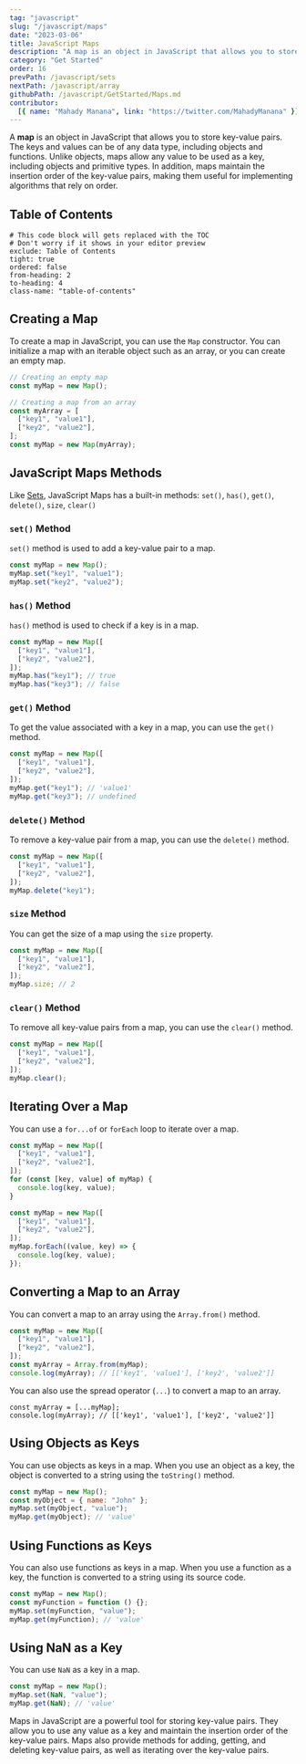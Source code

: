 ```yaml
---
tag: "javascript"
slug: "/javascript/maps"
date: "2023-03-06"
title: JavaScript Maps
description: "A map is an object in JavaScript that allows you to store key-value pairs. The keys and values can be of any data type, including objects and functions."
category: "Get Started"
order: 16
prevPath: /javascript/sets
nextPath: /javascript/array
githubPath: /javascript/GetStarted/Maps.md
contributor:
  [{ name: "Mahady Manana", link: "https://twitter.com/MahadyManana" }]
---
```


A **map** is an object in JavaScript that allows you to store key-value pairs. The keys and values can be of any data type, including objects and functions. Unlike objects, maps allow any value to be used as a key, including objects and primitive types. In addition, maps maintain the insertion order of the key-value pairs, making them useful for implementing algorithms that rely on order.

## Table of Contents

```toc
# This code block will gets replaced with the TOC
# Don't worry if it shows in your editor preview
exclude: Table of Contents
tight: true
ordered: false
from-heading: 2
to-heading: 4
class-name: "table-of-contents"
```

## Creating a Map

To create a map in JavaScript, you can use the `Map` constructor. You can initialize a map with an iterable object such as an array, or you can create an empty map.

```js
// Creating an empty map
const myMap = new Map();

// Creating a map from an array
const myArray = [
  ["key1", "value1"],
  ["key2", "value2"],
];
const myMap = new Map(myArray);
```

## JavaScript Maps Methods

Like [Sets](/javascript/sets), JavaScript Maps has a built-in methods: `set()`, `has()`, `get()`, `delete()`, `size`, `clear()`

### `set()` Method

`set()` method is used to add a key-value pair to a map.

```js
const myMap = new Map();
myMap.set("key1", "value1");
myMap.set("key2", "value2");
```

### `has()` Method

`has()` method is used to check if a key is in a map.

```js
const myMap = new Map([
  ["key1", "value1"],
  ["key2", "value2"],
]);
myMap.has("key1"); // true
myMap.has("key3"); // false
```

### `get()` Method

To get the value associated with a key in a map, you can use the `get()` method.

```js
const myMap = new Map([
  ["key1", "value1"],
  ["key2", "value2"],
]);
myMap.get("key1"); // 'value1'
myMap.get("key3"); // undefined
```

### `delete()` Method

To remove a key-value pair from a map, you can use the `delete()` method.

```js
const myMap = new Map([
  ["key1", "value1"],
  ["key2", "value2"],
]);
myMap.delete("key1");
```

### `size` Method

You can get the size of a map using the `size` property.

```js
const myMap = new Map([
  ["key1", "value1"],
  ["key2", "value2"],
]);
myMap.size; // 2
```

### `clear()` Method

To remove all key-value pairs from a map, you can use the `clear()` method.

```js
const myMap = new Map([
  ["key1", "value1"],
  ["key2", "value2"],
]);
myMap.clear();
```

## Iterating Over a Map

You can use a `for...of` or `forEach` loop to iterate over a map.

```js
const myMap = new Map([
  ["key1", "value1"],
  ["key2", "value2"],
]);
for (const [key, value] of myMap) {
  console.log(key, value);
}
```

```js
const myMap = new Map([
  ["key1", "value1"],
  ["key2", "value2"],
]);
myMap.forEach((value, key) => {
  console.log(key, value);
});
```

## Converting a Map to an Array

You can convert a map to an array using the `Array.from()` method.

```js
const myMap = new Map([
  ["key1", "value1"],
  ["key2", "value2"],
]);
const myArray = Array.from(myMap);
console.log(myArray); // [['key1', 'value1'], ['key2', 'value2']]
```

You can also use the spread operator (`...`) to convert a map to an array.

```const myMap = new Map([['key1', 'value1'], ['key2', 'value2']]);
const myArray = [...myMap];
console.log(myArray); // [['key1', 'value1'], ['key2', 'value2']]
```

## Using Objects as Keys

You can use objects as keys in a map. When you use an object as a key, the object is converted to a string using the `toString()` method.

```js
const myMap = new Map();
const myObject = { name: "John" };
myMap.set(myObject, "value");
myMap.get(myObject); // 'value'
```

## Using Functions as Keys

You can also use functions as keys in a map. When you use a function as a key, the function is converted to a string using its source code.

```javascript
const myMap = new Map();
const myFunction = function () {};
myMap.set(myFunction, "value");
myMap.get(myFunction); // 'value'
```

## Using NaN as a Key

You can use `NaN` as a key in a map.

```js
const myMap = new Map();
myMap.set(NaN, "value");
myMap.get(NaN); // 'value'
```

Maps in JavaScript are a powerful tool for storing key-value pairs. They allow you to use any value as a key and maintain the insertion order of the key-value pairs. Maps also provide methods for adding, getting, and deleting key-value pairs, as well as iterating over the key-value pairs.
